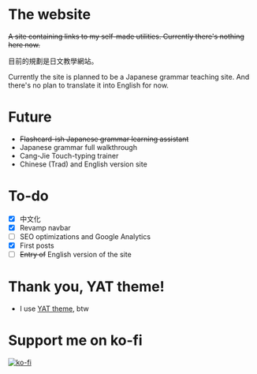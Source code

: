 # The website
~~A site containing links to my self-made utilities. 
Currently there's nothing here now.~~

目前的規劃是日文教學網站。

Currently the site is planned to be a Japanese grammar teaching site. And there's no plan to translate it into English for now.

# Future
* ~~Flashcard-ish Japanese grammar learning assistant~~
* Japanese grammar full walkthrough
* Cang-Jie Touch-typing trainer
* Chinese (Trad) and English version site

# To-do
- [x] 中文化
- [x] Revamp navbar
- [ ] SEO optimizations and Google Analytics
- [x] First posts
- [ ] ~~Entry of~~ English version of the site

# Thank you, YAT theme!
* I use [YAT theme](https://github.com/jeffreytse/jekyll-theme-yat/), btw

# Support me on ko-fi
[![ko-fi](https://ko-fi.com/img/githubbutton_sm.svg)](https://ko-fi.com/A0A614DMQ2)